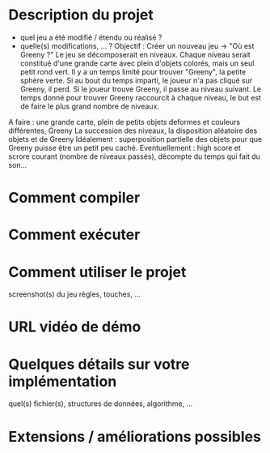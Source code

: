 # Description du projet
- quel jeu a été modifié / étendu ou réalisé ?
- quelle(s) modifications, ... ?
Objectif : Créer un nouveau jeu -> "Où est Greeny ?"
Le jeu se décomposerait en niveaux.
Chaque niveau serait constitué d'une grande carte avec plein d'objets colorés, mais un seul petit rond vert.
Il y a un temps limité pour trouver "Greeny", la petite sphère verte.
Si au bout du temps imparti, le joueur n'a pas cliqué sur Greeny, il perd.
Si le joueur trouve Greeny, il passe au niveau suivant.
Le temps donné pour trouver Greeny raccourcit à chaque niveau, le but est de faire le plus grand nombre de niveaux.

A faire : une grande carte, plein de petits objets deformes et couleurs différentes, Greeny
La succession des niveaux, la disposition aléatoire des objets et de Greeny
Idéalement : superposition partielle des objets pour que Greeny puisse être un petit peu caché.
Eventuellement : high score et scrore courant (nombre de niveaux passés), décompte du temps qui fait du son...

# Comment compiler
# Comment exécuter
# Comment utiliser le projet
screenshot(s) du jeu
règles, touches, ...
# URL vidéo de démo
# Quelques détails sur votre implémentation
quel(s) fichier(s), structures de données, algorithme, ...
# Extensions / améliorations possibles